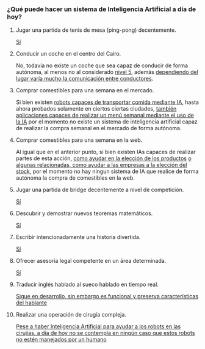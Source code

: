 ### ¿Qué puede hacer un sistema de Inteligencia Artificial a día de hoy?

1. Jugar una partida de tenis de mesa (ping-pong) decentemente.

    [Sí](https://www.youtube.com/watch?v=C0jhau1Ubtc)

2. Conducir un coche en el centro del Cairo.

    No, todavía no existe un coche que sea capaz de conducir de forma autónoma, al menos no al considerado [nivel 5](https://www.synopsys.com/automotive/autonomous-driving-levels.html), además [dependiendo del lugar varía mucho la comunicación entre conductores](https://www.news24.com/wheels/news/gear_and_tech/driverless-cars-might-follow-the-rules-of-the-road-but-what-about-the-language-of-driving-20180119).

3. Comprar comestibles para una semana en el mercado.

    Si bien existen [robots capaces de transportar comida mediante IA](https://www.youtube.com/watch?v=rEUSBjDFSdU), hasta ahora probados solamente en ciertos ciertas ciudades, [también aplicaciones capaces de realizar un menú semanal mediante el uso de la IA](https://bigdatamagazine.es/noodle-la-app-con-ia-para-organizar-un-menu-semanal-saludable) por el momento no existe un sistema de inteligencia artificial capaz de realizar la compra semanal en el mercado de forma autónoma.

4. Comprar comestibles para una semana en la web.

    Al igual que en el anterior punto, si bien existen IAs capaces de realizar partes de esta acción, [como ayudar en la elección de los productos](https://www.supermarketnews.com/technology/walmart-enlists-artificial-intelligence-online-grocery-substitutions) [o algunas relacionadas, como ayudar a las empresas a la elección del stock](https://www.zdnet.com/article/1-way-ai-is-transforming-grocery-shopping/), por el momento no hay ningun sistema de IA que realice de forma autónoma la compra de comestibles en la web.

5. Jugar una partida de bridge decentemente a nivel de competición.

    [Sí](https://www.theguardian.com/technology/2022/mar/29/artificial-intelligence-beats-eight-world-champions-at-bridge)

6. Descubrir y demostrar nuevos teoremas matemáticos.
    
    [Sí](https://mathscholar.org/2019/04/google-ai-system-proves-over-1200-mathematical-theorems/)

7. Escribir intencionadamente una historia divertida.
    
    [Sí](https://www.jasper.ai/blog/ai-story-generator)

8. Ofrecer asesoría legal competente en un área determinada.
  
    [Sí](https://www.legaltoday.com/legaltech/novedades-legaltech/un-despacho-de-abogados-ofrecera-asesoramiento-juridico-basado-en-inteligencia-artificial-2021-04-15/)

9. Traducir inglés hablado al sueco hablado en tiempo real.

    [Sigue en desarrollo, sin embargo es funcional y preserva características del hablante](https://medium.com/syncedreview/google-ai-translatotron-can-make-anyone-a-real-time-polyglot-e7b6d616f5d2)

10. Realizar una operación de cirugía compleja.

    [Pese a haber Inteligencia Artificial para ayudar a los robots en las cirujías, a día de hoy no se contempla en ningún caso que estos robots no estén manejados por un humano](https://www.automate.org/blogs/robotic-surgery-the-role-of-ai-and-collaborative-robots)
